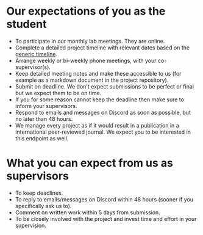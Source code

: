 # Our expectations of you as the student

- To participate in our monthly lab meetings. They are online.
- Complete a detailed project timeline with relevant dates based on the [generic timeline](project-timeline.md).
- Arrange weekly or bi-weekly phone meetings, with your co-supervisor(s).
- Keep detailed meeting notes and make these accessible to us (for example
  as a markdown document in the project repository).
- Submit on deadline. We don't expect submissions to be perfect or
  final but we expect them to be on time. 
- If you for some reason cannot keep the deadline then make sure to
  inform your supervisors.
- Respond to emails and messages on Discord as soon as possible, but no
  later than 48 hours.
- We manage every project as if it would result in a publication in a
  international peer-reviewed journal. We expect you to be interested
  in this endpoint as well.
  
# What you can expect from us as supervisors

- To keep deadlines.
- To reply to emails/messages on Discord within 48 hours (sooner if you
  specifically ask us to).
- Comment on written work within 5 days from submission.
- To be closely involved with the project and invest time and effort
  in your supervision.
  
  
  
  
